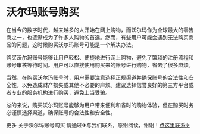 # 沃尔玛账号购买

在当今的数字时代，越来越多的人开始在网上购物，而沃尔玛作为全球最大的零售商之一，也逐渐成为了许多人购物的首选。然而，有些用户可能会遇到无法购买商品的问题，这时候购买沃尔玛账号可能是一个解决办法。

购买沃尔玛账号能够让用户轻松、便捷地进行网上购物，避免了繁琐的注册流程和账号审核等待时间。用户可以直接使用购买来的账号进行购物，省去了很多麻烦。

当然，在购买沃尔玛账号时，用户需要注意选择正规渠道并确保账号的合法性和安全性，以免造成财产损失或其他不必要的麻烦。建议选择信誉良好的第三方平台或者专业的服务机构进行购买，避免上当受骗。

总的来说，购买沃尔玛账号能够为用户带来便利和省时的购物体验，但在购买时务必谨慎选择渠道，确保账号的合法性和安全性。

更多 关于沃尔玛账号购买 请通过✈与我们联系，感谢阅读，谢谢！[点这里联系✈](https://acc.k02.cc)